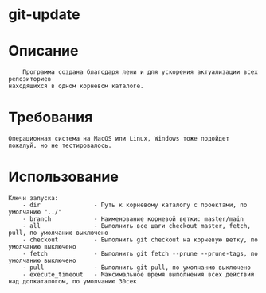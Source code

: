 # git-update

# Описание
        Программа создана благодаря лени и для ускорения актуализации всех репозиториев 
    находящихся в одном корневом каталоге.

# Требования
    Операционная система на MacOS или Linux, Windows тоже подойдет пожалуй, но не тестировалось. 

# Использование
    Ключи запуска:
        - dir               - Путь к корневому каталогу с проектами, по умолчанию "../"
        - branch            - Наименование корневой ветки: master/main
        - all               - Выполнить все шаги checkout master, fetch, pull, по умолчанию выключено
        - checkout          - Выполнить git checkout на корневую ветку, по умолчанию выключено
        - fetch             - Выполнить git fetch --prune --prune-tags, по умолчанию выключено
        - pull              - Выполнить git pull, по умолчанию выключено
        - execute_timeout   - Максимальное время выполнения всех действий над допкаталогом, по умолчанию 30сек
